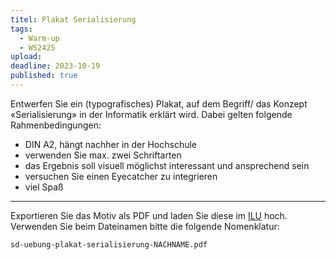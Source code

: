 ```yaml
---
titel: Plakat Serialisierung
tags: 
  - Warm-up
  - WS2425
upload: 
deadline: 2023-10-19
published: true
---
```


Entwerfen Sie ein (typografisches) Plakat, auf dem Begriff/ das Konzept «Serialisierung» in der Informatik erklärt wird. Dabei gelten folgende Rahmenbedingungen:

- DIN A2, hängt nachher in der Hochschule
- verwenden Sie max. zwei Schriftarten
- das Ergebnis soll visuell möglichst interessant und ansprechend sein
- versuchen Sie einen Eyecatcher zu integrieren
- viel Spaß

---

Exportieren Sie das Motiv als PDF und laden Sie diese im [ILU](https://ilu.th-koeln.de/ilias.php?baseClass=ilExerciseHandlerGUI&ref_id=452322&cmd=showOverview) hoch. Verwenden Sie beim Dateinamen bitte die folgende Nomenklatur:

```sd-uebung-plakat-serialisierung-NACHNAME.pdf```
